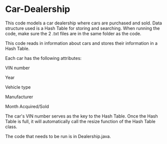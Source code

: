 # Car-Dealership
This code models a car dealership where cars are purchased and sold. Data structure used is a Hash Table for storing and searching. When running the code, make sure the 2 .txt files are in the same folder as the code.

This code reads in information about cars and stores their information in a Hash Table.

Each car has the following attributes:

VIN number

Year

Vehicle type

Manufacturer

Month Acquired/Sold

The car's VIN number serves as the key to the Hash Table. Once the Hash Table is full, it will automatically call the resize function of the Hash Table class.

The code that needs to be run is in Dealership.java.
